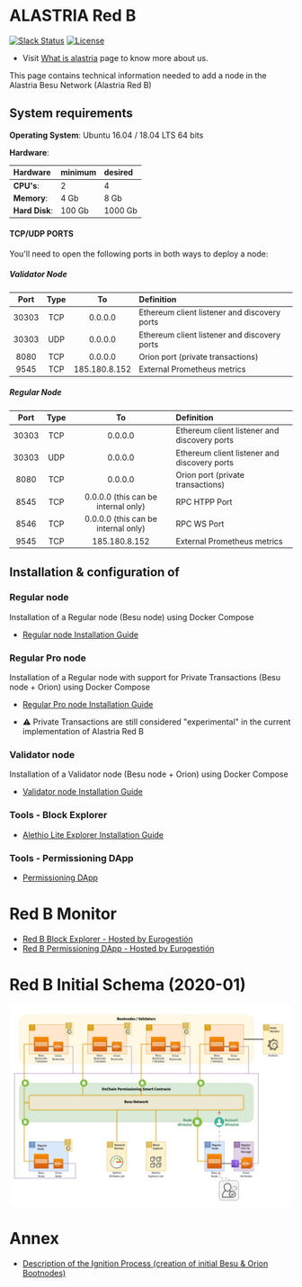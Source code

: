 # ALASTRIA Red B

[![Slack Status](https://img.shields.io/badge/slack-join_chat-white.svg?logo=slack&style=social)](https://alastria.slack.com/)
[![License](https://img.shields.io/badge/License-Apache%202.0-blue.svg)](https://github.com/alastria/alastria-node/blob/testnet2/LICENSE)

- Visit [What is alastria](https://alastria.io/en/) page to know more about us.

This page contains technical information needed to add a node in the Alastria Besu Network (Alastria Red B)

## System requirements

**Operating System**: Ubuntu 16.04 / 18.04 LTS 64 bits

**Hardware**:

| Hardware       | minimum | desired |
| :------------- | :------ | :------ |
| **CPU's**:     | 2       | 4       |
| **Memory**:    | 4 Gb    | 8 Gb    |
| **Hard Disk**: | 100 Gb  | 1000 Gb |

#### TCP/UDP PORTS

You'll need to open the following ports in both ways to deploy a node:

##### Validator Node

| Port  | Type |      To       | Definition                                   |
| :---: | :--: | :-----------: | :------------------------------------------- |
| 30303 | TCP  |    0.0.0.0    | Ethereum client listener and discovery ports |
| 30303 | UDP  |    0.0.0.0    | Ethereum client listener and discovery ports |
| 8080  | TCP  |    0.0.0.0    | Orion port (private transactions)            |
| 9545  | TCP  | 185.180.8.152 | External Prometheus metrics                  |

##### Regular Node

| Port  | Type |                 To                  | Definition                                   |
| :---: | :--: | :---------------------------------: | :------------------------------------------- |
| 30303 | TCP  |               0.0.0.0               | Ethereum client listener and discovery ports |
| 30303 | UDP  |               0.0.0.0               | Ethereum client listener and discovery ports |
| 8080  | TCP  |               0.0.0.0               | Orion port (private transactions)            |
| 8545  | TCP  | 0.0.0.0 (this can be internal only) | RPC HTPP Port                                |
| 8546  | TCP  | 0.0.0.0 (this can be internal only) | RPC WS Port                                  |
| 9545  | TCP  |            185.180.8.152            | External Prometheus metrics                  |

## Installation & configuration of

### Regular node

Installation of a Regular node (Besu node) using Docker Compose

- [Regular node Installation Guide](docs/regular-node-compose.md)

### Regular Pro node

Installation of a Regular node with support for Private Transactions (Besu node + Orion) using Docker Compose

- [Regular Pro node Installation Guide](docs/regular-pro-node-compose.md)

* :warning: Private Transactions are still considered "experimental" in the current implementation of Alastria Red B

### Validator node

Installation of a Validator node (Besu node + Orion) using Docker Compose

- [Validator node Installation Guide](docs/validator-node-compose.md)

### Tools - Block Explorer

- [Alethio Lite Explorer Installation Guide](docs/blockexplorer-installation.md)

### Tools - Permissioning DApp

- [Permissioning DApp](docs/permissioning-dapp.md)

# Red B Monitor

<!--[Red B Network Monitor (for Validators)](http://sanbesu01.westeurope.cloudapp.azure.com) -->

- [Red B Block Explorer - Hosted by Eurogestión](http://5.153.57.78)
- [Red B Permissioning DApp - Hosted by Eurogestión](http://5.153.57.78:3000/)

# Red B Initial Schema (2020-01)

![Red B Initial Schema](./docs/AlastriaRedB.png)

# Annex

- [Description of the Ignition Process (creation of initial Besu & Orion Bootnodes)](docs/ignition-bootnodes.md)
